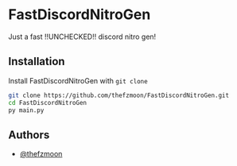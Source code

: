 # FastDiscordNitroGen
 Just a fast !!UNCHECKED!! discord nitro gen!

## Installation

Install FastDiscordNitroGen with ```git clone```

```bash
git clone https://github.com/thefzmoon/FastDiscordNitroGen.git
cd FastDiscordNitroGen
py main.py
```
    
## Authors

- [@thefzmoon](https://www.github.com/thefzmoon)

